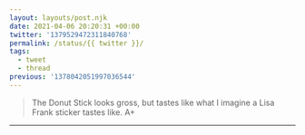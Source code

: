 ```yaml
---
layout: layouts/post.njk
date: 2021-04-06 20:20:31 +00:00
twitter: '1379529472311840768'
permalink: /status/{{ twitter }}/
tags: 
  - tweet
  - thread
previous: '1378042051997036544'
---
```


> The Donut Stick looks gross, but tastes like what I imagine a Lisa Frank sticker tastes like. A+

---
